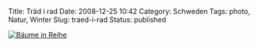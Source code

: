Title: Träd i rad
Date: 2008-12-25 10:42
Category: Schweden
Tags: photo, Natur, Winter
Slug: traed-i-rad
Status: published

[![Bäume in
Reihe](/pic/tradirad_s.jpg "Bäume in Reihe")](/pic/tradirad_l.jpg)

